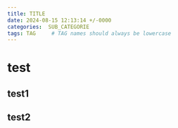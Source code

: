 ```yaml
---
title: TITLE
date: 2024-08-15 12:13:14 +/-0000
categories:  SUB_CATEGORIE
tags: TAG     # TAG names should always be lowercase
---
```


# test

## test1

## test2